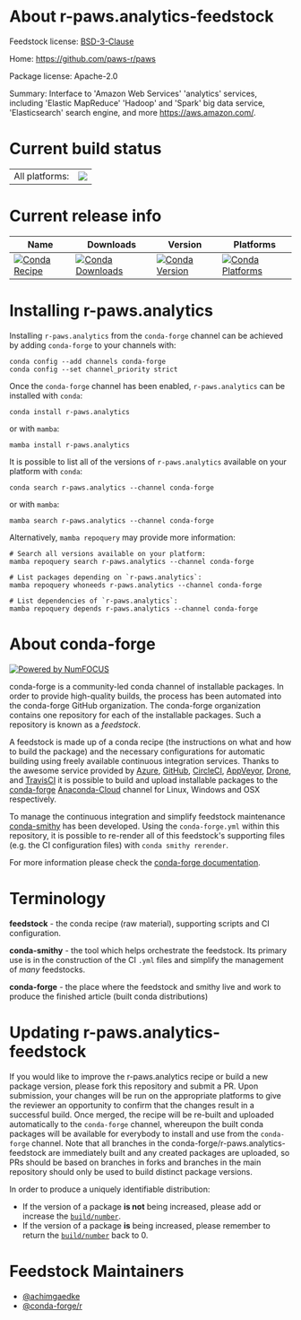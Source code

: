 About r-paws.analytics-feedstock
================================

Feedstock license: [BSD-3-Clause](https://github.com/conda-forge/r-paws.analytics-feedstock/blob/main/LICENSE.txt)

Home: https://github.com/paws-r/paws

Package license: Apache-2.0

Summary: Interface to 'Amazon Web Services' 'analytics' services, including 'Elastic MapReduce' 'Hadoop' and 'Spark' big data service, 'Elasticsearch' search engine, and more <https://aws.amazon.com/>.

Current build status
====================


<table><tr><td>All platforms:</td>
    <td>
      <a href="https://dev.azure.com/conda-forge/feedstock-builds/_build/latest?definitionId=14233&branchName=main">
        <img src="https://dev.azure.com/conda-forge/feedstock-builds/_apis/build/status/r-paws.analytics-feedstock?branchName=main">
      </a>
    </td>
  </tr>
</table>

Current release info
====================

| Name | Downloads | Version | Platforms |
| --- | --- | --- | --- |
| [![Conda Recipe](https://img.shields.io/badge/recipe-r--paws.analytics-green.svg)](https://anaconda.org/conda-forge/r-paws.analytics) | [![Conda Downloads](https://img.shields.io/conda/dn/conda-forge/r-paws.analytics.svg)](https://anaconda.org/conda-forge/r-paws.analytics) | [![Conda Version](https://img.shields.io/conda/vn/conda-forge/r-paws.analytics.svg)](https://anaconda.org/conda-forge/r-paws.analytics) | [![Conda Platforms](https://img.shields.io/conda/pn/conda-forge/r-paws.analytics.svg)](https://anaconda.org/conda-forge/r-paws.analytics) |

Installing r-paws.analytics
===========================

Installing `r-paws.analytics` from the `conda-forge` channel can be achieved by adding `conda-forge` to your channels with:

```
conda config --add channels conda-forge
conda config --set channel_priority strict
```

Once the `conda-forge` channel has been enabled, `r-paws.analytics` can be installed with `conda`:

```
conda install r-paws.analytics
```

or with `mamba`:

```
mamba install r-paws.analytics
```

It is possible to list all of the versions of `r-paws.analytics` available on your platform with `conda`:

```
conda search r-paws.analytics --channel conda-forge
```

or with `mamba`:

```
mamba search r-paws.analytics --channel conda-forge
```

Alternatively, `mamba repoquery` may provide more information:

```
# Search all versions available on your platform:
mamba repoquery search r-paws.analytics --channel conda-forge

# List packages depending on `r-paws.analytics`:
mamba repoquery whoneeds r-paws.analytics --channel conda-forge

# List dependencies of `r-paws.analytics`:
mamba repoquery depends r-paws.analytics --channel conda-forge
```


About conda-forge
=================

[![Powered by
NumFOCUS](https://img.shields.io/badge/powered%20by-NumFOCUS-orange.svg?style=flat&colorA=E1523D&colorB=007D8A)](https://numfocus.org)

conda-forge is a community-led conda channel of installable packages.
In order to provide high-quality builds, the process has been automated into the
conda-forge GitHub organization. The conda-forge organization contains one repository
for each of the installable packages. Such a repository is known as a *feedstock*.

A feedstock is made up of a conda recipe (the instructions on what and how to build
the package) and the necessary configurations for automatic building using freely
available continuous integration services. Thanks to the awesome service provided by
[Azure](https://azure.microsoft.com/en-us/services/devops/), [GitHub](https://github.com/),
[CircleCI](https://circleci.com/), [AppVeyor](https://www.appveyor.com/),
[Drone](https://cloud.drone.io/welcome), and [TravisCI](https://travis-ci.com/)
it is possible to build and upload installable packages to the
[conda-forge](https://anaconda.org/conda-forge) [Anaconda-Cloud](https://anaconda.org/)
channel for Linux, Windows and OSX respectively.

To manage the continuous integration and simplify feedstock maintenance
[conda-smithy](https://github.com/conda-forge/conda-smithy) has been developed.
Using the ``conda-forge.yml`` within this repository, it is possible to re-render all of
this feedstock's supporting files (e.g. the CI configuration files) with ``conda smithy rerender``.

For more information please check the [conda-forge documentation](https://conda-forge.org/docs/).

Terminology
===========

**feedstock** - the conda recipe (raw material), supporting scripts and CI configuration.

**conda-smithy** - the tool which helps orchestrate the feedstock.
                   Its primary use is in the construction of the CI ``.yml`` files
                   and simplify the management of *many* feedstocks.

**conda-forge** - the place where the feedstock and smithy live and work to
                  produce the finished article (built conda distributions)


Updating r-paws.analytics-feedstock
===================================

If you would like to improve the r-paws.analytics recipe or build a new
package version, please fork this repository and submit a PR. Upon submission,
your changes will be run on the appropriate platforms to give the reviewer an
opportunity to confirm that the changes result in a successful build. Once
merged, the recipe will be re-built and uploaded automatically to the
`conda-forge` channel, whereupon the built conda packages will be available for
everybody to install and use from the `conda-forge` channel.
Note that all branches in the conda-forge/r-paws.analytics-feedstock are
immediately built and any created packages are uploaded, so PRs should be based
on branches in forks and branches in the main repository should only be used to
build distinct package versions.

In order to produce a uniquely identifiable distribution:
 * If the version of a package **is not** being increased, please add or increase
   the [``build/number``](https://docs.conda.io/projects/conda-build/en/latest/resources/define-metadata.html#build-number-and-string).
 * If the version of a package **is** being increased, please remember to return
   the [``build/number``](https://docs.conda.io/projects/conda-build/en/latest/resources/define-metadata.html#build-number-and-string)
   back to 0.

Feedstock Maintainers
=====================

* [@achimgaedke](https://github.com/achimgaedke/)
* [@conda-forge/r](https://github.com/conda-forge/r/)

